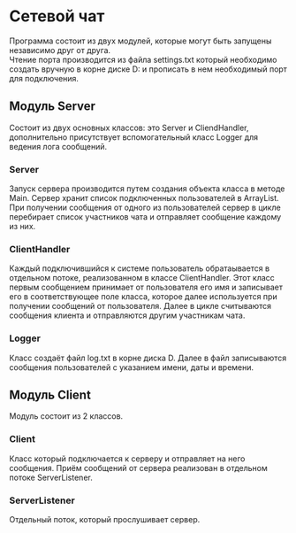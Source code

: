 # Сетевой чат
Программа состоит из двух модулей, которые могут быть запущены независимо друг от друга.  
Чтение порта производится из файла settings.txt который необходимо создать вручную в корне диске D: и прописать в нем необходимый порт для подключения.

## Модуль Server
Состоит из двух основных классов: это Server и CliendHandler, дополнительно присутствует вспомогательный класс Logger для ведения лога сообщений.

### Server
Запуск сервера производится путем создания объекта класса в методе Main. Сервер хранит список подключенных пользователей в ArrayList. При получении сообщения от одного из пользователей сервер в цикле перебирает список участников чата и отправляет сообщение каждому из них.

### ClientHandler
Каждый подключившийся к системе пользователь обратаывается в отдельном потоке, реализованном в классе ClientHandler. Этот класс первым сообщением принимает от пользователя его имя и записывает его в соответствующее поле класса, которое далее используется при получении сообщений от пользователя. Далее в цикле считываются сообщения клиента и отправляются другим участникам чата.

### Logger
Класс создаёт файл log.txt в корне диска D. Далее в файл записываются сообщения пользователей с указанием имени, даты и времени.

## Модуль Client
Модуль состоит из 2 классов.

### Client
Класс который подключается к серверу и отправляет на него сообщения. Приём сообщений от сервера реализован в отдельном потоке ServerListener.

### ServerListener
Отдельный поток, который прослушивает сервер.